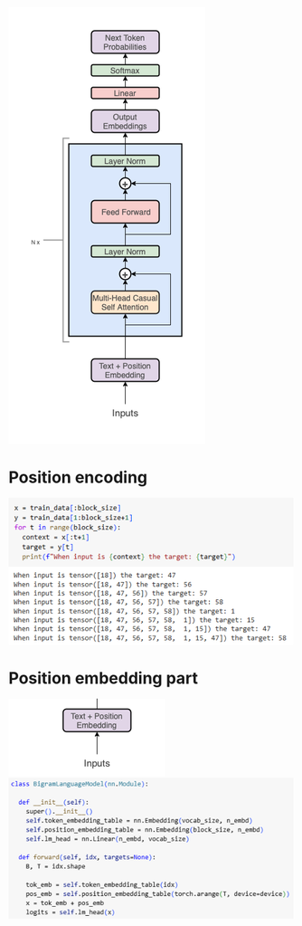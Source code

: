![](https://github.com/JakubTabor/GPT/blob/main/Images/Nano_GPT/Nano_GPT.png)

# Position encoding
![](https://github.com/JakubTabor/GPT/blob/main/Images/Nano_GPT/Position_encoding.png)

# Position embedding part
![](https://github.com/JakubTabor/GPT/blob/main/Images/Nano_GPT/text_pos_embed.png)
![](https://github.com/JakubTabor/GPT/blob/main/Images/Nano_GPT/Position_embeding.png)

